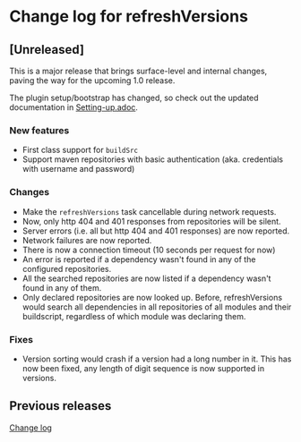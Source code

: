 # Change log for refreshVersions

<!--## Version 0.9.5 (2020-07-13)-->
## [Unreleased]

This is a major release that brings surface-level and internal changes,
paving the way for the upcoming 1.0 release.

The plugin setup/bootstrap has changed, so check out the updated documentation in [Setting-up.adoc](docs/Setting-up.adoc).

### New features

- First class support for `buildSrc`
- Support maven repositories with basic authentication (aka. credentials with username and password)

### Changes
- Make the `refreshVersions` task cancellable during network requests.
- Now, only http 404 and 401 responses from repositories will be silent.
- Server errors (i.e. all but http 404 and 401 responses) are now reported.
- Network failures are now reported.
- There is now a connection timeout (10 seconds per request for now)
- An error is reported if a dependency wasn't found in any of the configured repositories.
- All the searched repositories are now listed if a dependency wasn't found in any of them.
- Only declared repositories are now looked up. Before, refreshVersions would search all dependencies in all repositories of all modules and their buildscript, regardless of which module was declaring them. 

### Fixes
- Version sorting would crash if a version had a long number in it. This has now been fixed, any length of digit sequence is now supported in versions.

## Previous releases

[Change log](https://github.com/jmfayard/refreshVersions/blob/820a65589ce2e81124789f365a36ababc06bc9e3/CHANGELOG.md)
